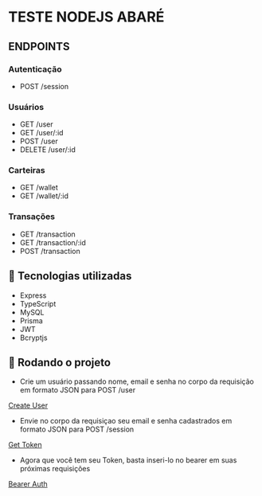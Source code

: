 # TESTE NODEJS ABARÉ

## ENDPOINTS

### Autenticação

-   POST /session

### Usuários

-   GET /user
-   GET /user/:id
-   POST /user
-   DELETE /user/:id

### Carteiras

-   GET /wallet
-   GET /wallet/:id

### Transações

-   GET /transaction
-   GET /transaction/:id
-   POST /transaction

## :wrench: Tecnologias utilizadas

-   Express
-   TypeScript
-   MySQL
-   Prisma
-   JWT
-   Bcryptjs

## :rocket: Rodando o projeto

-   Crie um usuário passando nome, email e senha no corpo da requisição em formato JSON para POST /user

[Create User](https://ibb.co/nrvQHqK)

-   Envie no corpo da requisiçao seu email e senha cadastrados em formato JSON para POST /session

[Get Token](https://ibb.co/0GrytR4)

-   Agora que você tem seu Token, basta inseri-lo no bearer em suas próximas requisições

[Bearer Auth](https://ibb.co/V2rxCxg)

